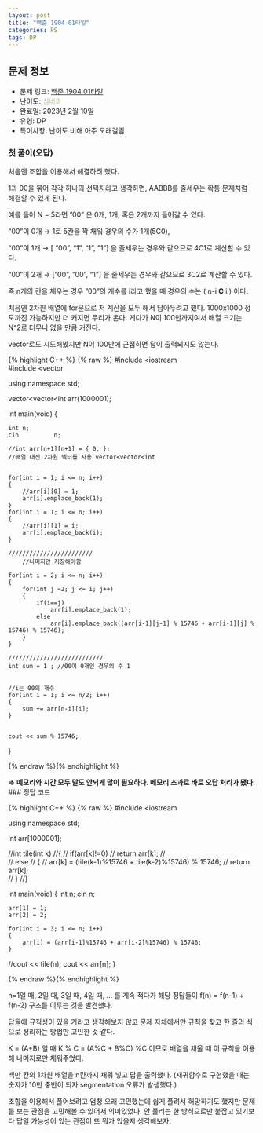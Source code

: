 ```yaml
---
layout: post
title: "백준 1904 01타일"
categories: PS
tags: DP
---
```


## 문제 정보
- 문제 링크: [백준 1904 01타일](https://www.acmicpc.net/problem/1904)
- 난이도: <span style="color:#B5C78A">실버3</span>
- 완료일: 2023년 2월 10일
- 유형: DP
- 특이사항: 난이도 비해 아주 오래걸림

### 첫 풀이(오답)

처음엔 조합을 이용해서 해결하려 했다.

1과 00을 묶어 각각 하나의 선택지라고 생각하면, AABBB를 줄세우는 확통 문제처럼 해결할 수 있게 된다.

예를 들어 N = 5라면 ”00” 은 0개, 1개, 혹은 2개까지 들어갈 수 있다.

“00”이 0개 → 1로 5칸을 꽉 채워 경우의 수가 1개(5C0),

“00”이 1개 → [ “00”, “1”, “1”, ”1”] 을 줄세우는 경우와 같으므로 4C1로 계산할 수 있다. 

“00”이 2개 → [”00”, ”00”, “1”] 을 줄세우는 경우와 같으므로 3C2로 계산할 수 있다.

즉 n개의 칸을 채우는 경우 ”00”의 개수를 i라고 했을 때 경우의 수는 ( n-i **C** i ) 이다.

처음엔 2차원 배열에 for문으로 저 계산을 모두 해서 담아두려고 했다. 1000x1000 정도까진 가능하지만 더 커지면 무리가 온다. 게다가 N이 100만까지여서 배열 크기는 N^2로 터무니 없을 만큼 커진다. 

vector로도 시도해봤지만 N이 100만에 근접하면 답이 출력되지도 않는다.

{% highlight C++ %} {% raw %}
#include <iostream	
#include <vector	

using namespace std;

vector<vector<int		 arr(1000001);

int main(void)
{

	int n;
	cin 		 n;
	
	//int arr[n+1][n+1] = { 0, };
	//배열 대신 2차원 벡터를 사용 vector<vector<int		
	

	for(int i = 1; i <= n; i++)
	{
		//arr[i][0] = 1;
		arr[i].emplace_back(1);
	}
	for(int i = 1; i <= n; i++)
	{
		//arr[i][1] = i;
		arr[i].emplace_back(i);
	}
		
	////////////////////////                                                                                  
		//나머지만 저장해야함
	
	for(int i = 2; i <= n; i++)
	{
		for(int j =2; j <= i; j++)
		{
			if(i==j)
				arr[i].emplace_back(1);
			else
				arr[i].emplace_back((arr[i-1][j-1] % 15746 + arr[i-1][j] % 15746) % 15746);
		}
	}
	
	///////////////////////////
	int sum = 1 ; //00이 0개인 경우의 수 1

	
	//i는 00의 개수
	for(int i = 1; i <= n/2; i++)
	{
		sum += arr[n-i][i];
	}

	
	cout << sum % 15746;
}

{% endraw %}{% endhighlight %}

**⇒ 메모리와 시간 모두 말도 안되게 많이 필요하다. 메모리 초과로 바로 오답 처리가 됐다.** ### 정답 코드

{% highlight C++ %} {% raw %}
#include <iostream	

using namespace std;

int arr[1000001];

//int tile(int k)
//{
//	if(arr[k]!=0)
//		return arr[k];
//	
//	else
//	{
//		arr[k] = (tile(k-1)%15746 + tile(k-2)%15746) % 15746;
//		return arr[k];		
//	}
//}

int main(void)
{
	int n;
	cin 		 n;
	
	arr[1] = 1;
	arr[2] = 2;
	
	for(int i = 3; i <= n; i++)
	{
		arr[i] = (arr[i-1]%15746 + arr[i-2]%15746) % 15746;
	}
	
//cout << tile(n);
	cout << arr[n];
}

{% endraw %}{% endhighlight %}

n=1일 때, 2일 때, 3일 때, 4일 때, … 를 계속 적다가 해당 정답들이 f(n) = f(n-1) + f(n-2) 구조를 이루는 것을 발견했다.

답들에 규칙성이 있을 거라고 생각해보지 않고 문제 자체에서만 규칙을 찾고 한 줄의 식으로 정리하는 방법만 고민한 것 같다.

K = (A+B) 일 때 K % C = (A%C + B%C) %C 이므로 배열을 채울 때 이 규칙을 이용해 나머지로만 채워주었다. 

백만 칸의 1차원 배열을 n칸까지 채워 넣고 답을 출력했다. (재귀함수로 구현했을 때는 숫자가 10만 중반이 되자 segmentation 오류가 발생했다.)

조합을 이용해서 풀어보려고 엄청 오래 고민했는데 쉽게 풀려서 허망하기도 했지만 문제를 보는 관점을 고민해볼 수 있어서 의미있었다. 안 풀리는 한 방식으로만 붙잡고 있기보다 답일 가능성이 있는 관점이 또 뭐가 있을지 생각해보자.
